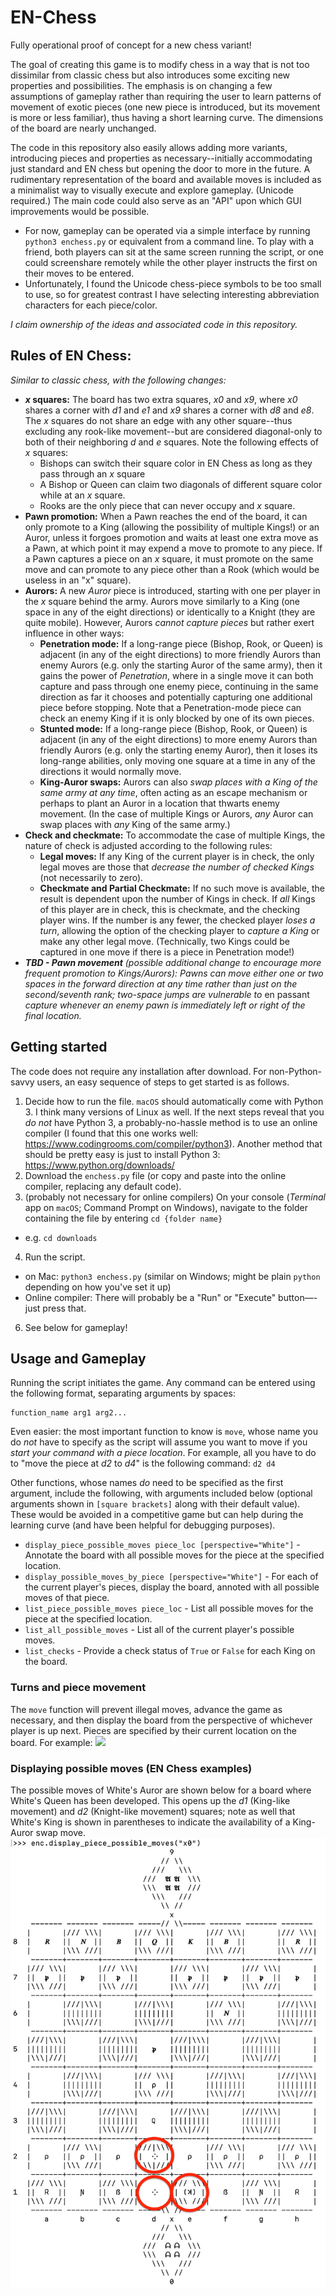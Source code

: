 # EN-Chess
Fully operational proof of concept for a new chess variant!

The goal of creating this game is to modify chess in a way that is not too dissimilar from classic chess but also introduces some exciting new properties and possibilities. The emphasis is on changing a few assumptions of gameplay rather than requiring the user to learn patterns of movement of exotic pieces (one new piece is introduced, but its movement is more or less familiar), thus having a short learning curve. The dimensions of the board are nearly unchanged.

The code in this repository also easily allows adding more variants, introducing pieces and properties as necessary--initially accommodating just standard and EN chess but opening the door to more in the future. A rudimentary representation of the board and available moves is included as a minimalist way to visually execute and explore gameplay. (Unicode required.) The main code could also serve as an "API" upon which GUI improvements would be possible.
  * For now, gameplay can be operated via a simple interface by running `python3 enchess.py` or equivalent from a command line. To play with a friend, both players can sit at the same screen running the script, or one could screenshare remotely while the other player instructs the first on their moves to be entered.
  * Unfortunately, I found the Unicode chess-piece symbols to be too small to use, so for greatest contrast I have selecting interesting abbreviation characters for each piece/color.

_I claim ownership of the ideas and associated code in this repository._

## Rules of EN Chess:
_Similar to classic chess, with the following changes:_
* **_x_ squares:** The board has two extra squares, _x0_ and _x9_, where _x0_ shares a corner with _d1_ and _e1_ and _x9_ shares a corner with _d8_ and _e8_. The _x_ squares do not share an edge with any other square--thus excluding any rook-like movement--but are considered diagonal-only to both of their neighboring _d_ and _e_ squares. Note the following effects of _x_ squares:
  * Bishops can switch their square color in EN Chess as long as they pass through an _x_ square
  * A Bishop or Queen can claim two diagonals of different square color while at an _x_ square.
  * Rooks are the only piece that can never occupy and _x_ square.
* **Pawn promotion:** When a Pawn reaches the end of the board, it can only promote to a King (allowing the possibility of multiple Kings!) or an Auror, unless it forgoes promotion and waits at least one extra move as a Pawn, at which point it may expend a move to promote to any piece. If a Pawn captures a piece on an _x_ square, it must promote on the same move and can promote to any piece other than a Rook (which would be useless in an "x" square).
* **Aurors:** A new _Auror_ piece is introduced, starting with one per player in the _x_ square behind the army. Aurors move similarly to a King (one space in any of the eight directions) or identically to a Knight (they are quite mobile). However, Aurors _cannot capture pieces_ but rather exert influence in other ways:
  * **Penetration mode:** If a long-range piece (Bishop, Rook, or Queen) is adjacent (in any of the eight directions) to more friendly Aurors than enemy Aurors (e.g. only the starting Auror of the same army), then it gains the power of _Penetration_, where in a single move it can both capture and pass through one enemy piece, continuing in the same direction as far it chooses and potentially capturing one additional piece before stopping. Note that a Penetration-mode piece can check an enemy King if it is only blocked by one of its own pieces.
  * **Stunted mode:** If a long-range piece (Bishop, Rook, or Queen) is adjacent (in any of the eight directions) to more enemy Aurors than friendly Aurors (e.g. only the starting enemy Auror), then it loses its long-range abilities, only moving one square at a time in any of the directions it would normally move.
  * **King-Auror swaps:** Aurors can also _swap places with a King of the same army at any time_, often acting as an escape mechanism or perhaps to plant an Auror in a location that thwarts enemy movement. (In the case of multiple Kings or Aurors, _any_ Auror can swap places with _any_ King of the same army.)
* **Check and checkmate:** To accommodate the case of multiple Kings, the nature of check is adjusted according to the following rules:
  * **Legal moves:** If any King of the current player is in check, the only legal moves are those that _decrease the number of checked Kings_ (not necessarily to zero).
  * **Checkmate and Partial Checkmate:** If no such move is available, the result is dependent upon the number of Kings in check. If _all_ Kings of this player are in check, this is checkmate, and the checking player wins. If the number is any fewer, the checked player _loses a turn_, allowing the option of the checking player to _capture a King_ or make any other legal move. (Technically, two Kings could be captured in one move if there is a piece in Penetration mode!)
* _**TBD - Pawn movement** (possible additional change to encourage more frequent promotion to Kings/Aurors): Pawns can move either one or two spaces in the forward direction at any time rather than just on the second/seventh rank; two-space jumps are vulnerable to_ en passant _capture whenever an enemy pawn is immediately left or right of the final location._

## Getting started
The code does not require any installation after download. For non-Python-savvy users, an easy sequence of steps to get started is as follows.

1. Decide how to run the file. `macOS` should automatically come with Python 3. I think many versions of Linux as well. If the next steps reveal that you _do not_ have Python 3, a probably-no-hassle method is to use an online compiler (I found that this one works well: https://www.codingrooms.com/compiler/python3). Another method that should be pretty easy is just to install Python 3: https://www.python.org/downloads/
2. Download the `enchess.py` file (or copy and paste into the online compiler, replacing any default code).
3. (probably not necessary for online compilers) On your console (_Terminal_ app on `macOS`; Command Prompt on Windows), navigate to the folder containing the file by entering `cd {folder name}`
  * e.g. `cd downloads`
4. Run the script.
  * on Mac: `python3 enchess.py` (similar on Windows; might be plain `python` depending on how you've set it up)
  * Online compiler: There will probably be a "Run" or "Execute" button—-just press that.
6. See below for gameplay!

## Usage and Gameplay
Running the script initiates the game. Any command can be entered using the following format, separating arguments by spaces:
```
function_name arg1 arg2...
```

Even easier: the most important function to know is `move`, whose name you do _not_ have to specify as the script will assume you want to move if you _start your command with a piece location_. For example, all you have to do to "move the piece at _d2_ to _d4_" is the following command: `d2 d4`

Other functions, whose names _do_ need to be specified as the first argument, include the following, with arguments included below (optional arguments shown in `[square brackets]` along with their default value). These would be avoided in a competitive game but can help during the learning curve (and have been helpful for debugging purposes).
* `display_piece_possible_moves piece_loc [perspective="White"]` - Annotate the board with all possible moves for the piece at the specified location.
* `display_possible_moves_by_piece [perspective="White"]` - For each of the current player's pieces, display the board, annoted with all possible moves of that piece.
* `list_piece_possible_moves piece_loc` - List all possible moves for the piece at the specified location.
* `list_all_possible_moves` - List all of the current player's possible moves.
* `list_checks` - Provide a check status of `True` or `False` for each King on the board.

### Turns and piece movement
The `move` function will prevent illegal moves, advance the game as necessary, and then display the board from the perspective of whichever player is up next. Pieces are specified by their current location on the board. For example:
![](en-chess-first-move.jpg)

### Displaying possible moves (EN Chess examples)
The possible moves of White's Auror are shown below for a board where White's Queen has been developed. This opens up the _d1_ (King-like movement) and _d2_ (Knight-like movement) squares; note as well that White's King is shown in parentheses to indicate the availability of a King-Auror swap move.
![](en-chess-auror-possible-moves.jpg)
